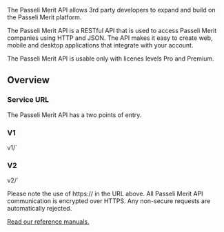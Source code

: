 

The Passeli Merit API allows 3rd party developers to expand and build on the Passeli Merit platform.

The Passeli Merit API is a RESTful API that is used to access Passeli Merit companies using HTTP and JSON. The API makes it easy to create web, mobile and desktop applications that integrate with your account.

The Passeli Merit API is usable only with licenes levels Pro and Premium.
## Overview
### Service URL

The Passeli Merit API has a two points of entry.
### V1

<!--@include: @/dist/md/api_url.md-->v1/`
### V2

<!--@include: @/dist/md/api_url.md-->v2/`

Please note the use of https:// in the URL above. All Passeli Merit API communication is encrypted over HTTPS. Any non-secure requests are automatically rejected.

[Read our reference manuals.](/parts/information/)
